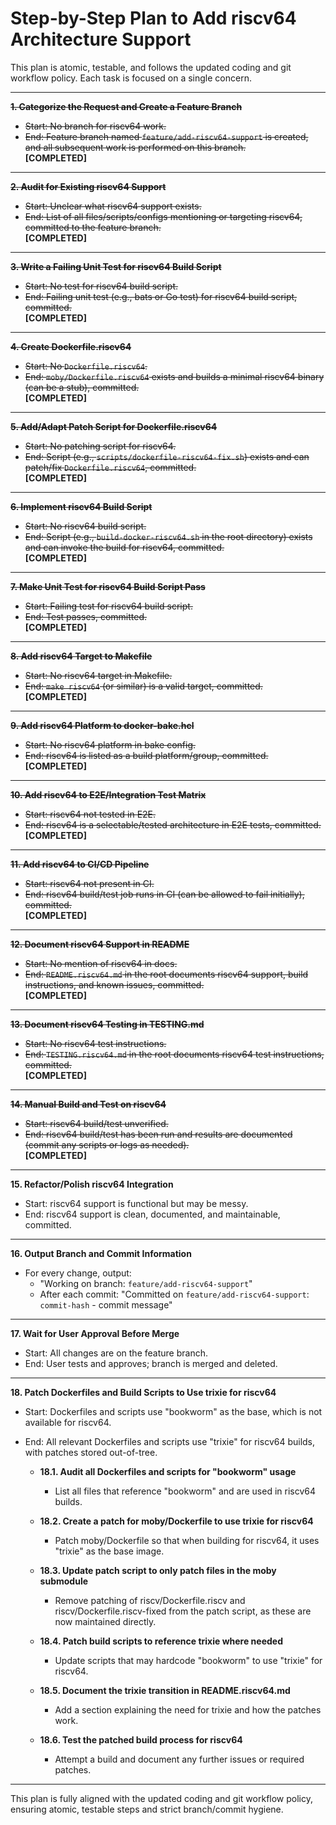 # Step-by-Step Plan to Add riscv64 Architecture Support

This plan is atomic, testable, and follows the updated coding and git workflow policy. Each task is focused on a single concern.

---

~~**1. Categorize the Request and Create a Feature Branch**~~  
- ~~Start: No branch for riscv64 work.~~  
- ~~End: Feature branch named `feature/add-riscv64-support` is created, and all subsequent work is performed on this branch.~~  
**[COMPLETED]**

---

~~**2. Audit for Existing riscv64 Support**~~  
- ~~Start: Unclear what riscv64 support exists.~~  
- ~~End: List of all files/scripts/configs mentioning or targeting riscv64, committed to the feature branch.~~  
**[COMPLETED]**

---

~~**3. Write a Failing Unit Test for riscv64 Build Script**~~  
- ~~Start: No test for riscv64 build script.~~  
- ~~End: Failing unit test (e.g., bats or Go test) for riscv64 build script, committed.~~  
**[COMPLETED]**

---

~~**4. Create Dockerfile.riscv64**~~  
- ~~Start: No `Dockerfile.riscv64`.~~  
- ~~End: `moby/Dockerfile.riscv64` exists and builds a minimal riscv64 binary (can be a stub), committed.~~  
**[COMPLETED]**

---

~~**5. Add/Adapt Patch Script for Dockerfile.riscv64**~~  
- ~~Start: No patching script for riscv64.~~  
- ~~End: Script (e.g., `scripts/dockerfile-riscv64-fix.sh`) exists and can patch/fix `Dockerfile.riscv64`, committed.~~  
**[COMPLETED]**

---

~~**6. Implement riscv64 Build Script**~~  
- ~~Start: No riscv64 build script.~~  
- ~~End: Script (e.g., `build-docker-riscv64.sh` in the root directory) exists and can invoke the build for riscv64, committed.~~  
**[COMPLETED]**

---

~~**7. Make Unit Test for riscv64 Build Script Pass**~~  
- ~~Start: Failing test for riscv64 build script.~~  
- ~~End: Test passes, committed.~~  
**[COMPLETED]**

---

~~**8. Add riscv64 Target to Makefile**~~  
- ~~Start: No riscv64 target in Makefile.~~  
- ~~End: `make riscv64` (or similar) is a valid target, committed.~~  
**[COMPLETED]**

---

~~**9. Add riscv64 Platform to docker-bake.hcl**~~  
- ~~Start: No riscv64 platform in bake config.~~  
- ~~End: riscv64 is listed as a build platform/group, committed.~~  
**[COMPLETED]**

---

~~**10. Add riscv64 to E2E/Integration Test Matrix**~~  
- ~~Start: riscv64 not tested in E2E.~~  
- ~~End: riscv64 is a selectable/tested architecture in E2E tests, committed.~~  
**[COMPLETED]**

---

~~**11. Add riscv64 to CI/CD Pipeline**~~  
- ~~Start: riscv64 not present in CI.~~  
- ~~End: riscv64 build/test job runs in CI (can be allowed to fail initially), committed.~~  
**[COMPLETED]**

---

~~**12. Document riscv64 Support in README**~~  
- ~~Start: No mention of riscv64 in docs.~~  
- ~~End: `README.riscv64.md` in the root documents riscv64 support, build instructions, and known issues, committed.~~  
**[COMPLETED]**

---

~~**13. Document riscv64 Testing in TESTING.md**~~  
- ~~Start: No riscv64 test instructions.~~  
- ~~End: `TESTING.riscv64.md` in the root documents riscv64 test instructions, committed.~~  
**[COMPLETED]**

---

~~**14. Manual Build and Test on riscv64**~~  
- ~~Start: riscv64 build/test unverified.~~  
- ~~End: riscv64 build/test has been run and results are documented (commit any scripts or logs as needed).~~  
**[COMPLETED]**

---

**15. Refactor/Polish riscv64 Integration**  
- Start: riscv64 support is functional but may be messy.  
- End: riscv64 support is clean, documented, and maintainable, committed.

---

**16. Output Branch and Commit Information**  
- For every change, output:  
  - "Working on branch: `feature/add-riscv64-support`"  
  - After each commit: "Committed on `feature/add-riscv64-support`: `commit-hash` - commit message"

---

**17. Wait for User Approval Before Merge**  
- Start: All changes are on the feature branch.  
- End: User tests and approves; branch is merged and deleted.

---

**18. Patch Dockerfiles and Build Scripts to Use trixie for riscv64**  
- Start: Dockerfiles and scripts use "bookworm" as the base, which is not available for riscv64.  
- End: All relevant Dockerfiles and scripts use "trixie" for riscv64 builds, with patches stored out-of-tree.

  - **18.1. Audit all Dockerfiles and scripts for "bookworm" usage**  
    - List all files that reference "bookworm" and are used in riscv64 builds.

  - **18.2. Create a patch for moby/Dockerfile to use trixie for riscv64**  
    - Patch moby/Dockerfile so that when building for riscv64, it uses "trixie" as the base image.

  - **18.3. Update patch script to only patch files in the moby submodule**  
    - Remove patching of riscv/Dockerfile.riscv and riscv/Dockerfile.riscv-fixed from the patch script, as these are now maintained directly.

  - **18.4. Patch build scripts to reference trixie where needed**  
    - Update scripts that may hardcode "bookworm" to use "trixie" for riscv64.

  - **18.5. Document the trixie transition in README.riscv64.md**  
    - Add a section explaining the need for trixie and how the patches work.

  - **18.6. Test the patched build process for riscv64**  
    - Attempt a build and document any further issues or required patches.

---

This plan is fully aligned with the updated coding and git workflow policy, ensuring atomic, testable steps and strict branch/commit hygiene.
